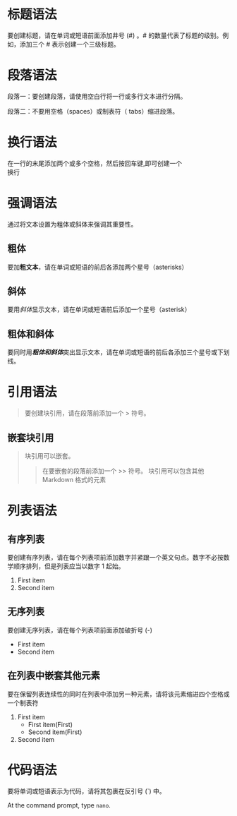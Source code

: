# 标题语法
要创建标题，请在单词或短语前面添加井号 (#) 。# 的数量代表了标题的级别。例如，添加三个 # 表示创建一个三级标题。

# 段落语法
段落一：要创建段落，请使用空白行将一行或多行文本进行分隔。

段落二：不要用空格（spaces）或制表符（ tabs）缩进段落。

# 换行语法
在一行的末尾添加两个或多个空格，然后按回车键,即可创建一个  
换行

# 强调语法
通过将文本设置为粗体或斜体来强调其重要性。

## 粗体
要加**粗文本**，请在单词或短语的前后各添加两个星号（asterisks）

## 斜体
要用*斜体*显示文本，请在单词或短语前后添加一个星号（asterisk）

## 粗体和斜体
要同时用***粗体和斜体***突出显示文本，请在单词或短语的前后各添加三个星号或下划线。

# 引用语法
>要创建块引用，请在段落前添加一个 > 符号。

## 嵌套块引用
>块引用可以嵌套。
>>在要嵌套的段落前添加一个 >> 符号。
>>块引用可以包含其他 Markdown 格式的元素

# 列表语法

## 有序列表
要创建有序列表，请在每个列表项前添加数字并紧跟一个英文句点。数字不必按数学顺序排列，但是列表应当以数字 1 起始。
1. First item
1. Second item

## 无序列表
要创建无序列表，请在每个列表项前面添加破折号 (-)
- First item
- Second item

## 在列表中嵌套其他元素
要在保留列表连续性的同时在列表中添加另一种元素，请将该元素缩进四个空格或一个制表符
1. First item
    - First item(First)
    - Second item(First)
1. Second item

# 代码语法
要将单词或短语表示为代码，请将其包裹在反引号 (`) 中。

At the command prompt, type `nano`.
